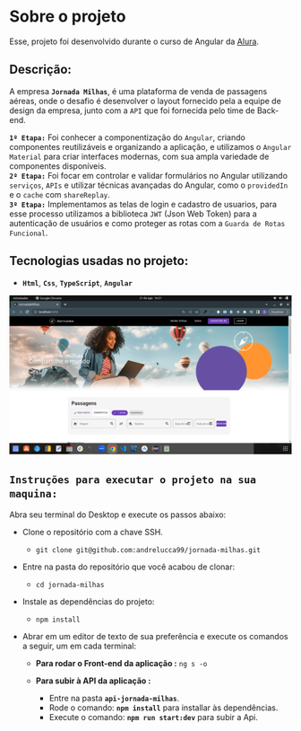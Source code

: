# Sobre o projeto

Esse, projeto foi desenvolvido durante o curso de Angular da <a href="https://www.alura.com.br/" target="_blank">Alura</a>.
## Descrição:

A empresa <strong>`Jornada Milhas`</strong>, é uma plataforma de venda de passagens aéreas, onde o desafio é desenvolver o layout fornecido pela a equipe de design da empresa, junto com a `API` que foi fornecida pelo time de Back-end.<br />

<strong>`1º Etapa:`</strong> Foi conhecer a componentização do `Angular`, criando componentes reutilizáveis e organizando a aplicação, e utilizamos o `Angular Material` para criar interfaces modernas, com sua ampla variedade de componentes disponíveis.<br /> <strong>`2º Etapa:`</strong> Foi focar em controlar e validar formulários no Angular utilizando `serviços`, `APIs` e utilizar técnicas avançadas do Angular, como o `providedIn` e o `cache` com `shareReplay`.<br />
<strong>`3º Etapa:`</strong> Implementamos as telas de login e cadastro de usuarios, para esse processo utilizamos a biblioteca  `JWT` (Json Web Token) para a autenticação de usuários e como proteger as rotas com a `Guarda de Rotas Funcional`.


## Tecnologias usadas no projeto:
 
 * <strong>`Html`</strong>, <strong>`Css`</strong>, <strong>`TypeScript`</strong>, <strong>`Angular`</strong>

<img src="./src/assets/imagens/jornada-milhas.png" alt="imagens">

## `Instruções para executar o projeto na sua maquina:`

Abra seu terminal do Desktop e execute os passos abaixo:

* Clone o repositório com a chave SSH.
  * `git clone git@github.com:andrelucca99/jornada-milhas.git`
* Entre na pasta do repositório que você acabou de clonar:
    * `cd jornada-milhas`
* Instale as dependências do projeto:
    * `npm install`

* Abrar em um editor de texto de sua preferência e execute os comandos a seguir, um em cada terminal:

  * <strong>Para rodar o Front-end da aplicação :</strong> `ng s -o`

  * <strong>Para subir à API da aplicação :</strong><br />
    * Entre na pasta <strong>`api-jornada-milhas`</strong>. <br />
    * Rode o comando: <strong>`npm install`</strong>
    para installar às dependências.<br />
    * Execute o comando: <strong>`npm run start:dev`</strong> para subir a Api.
